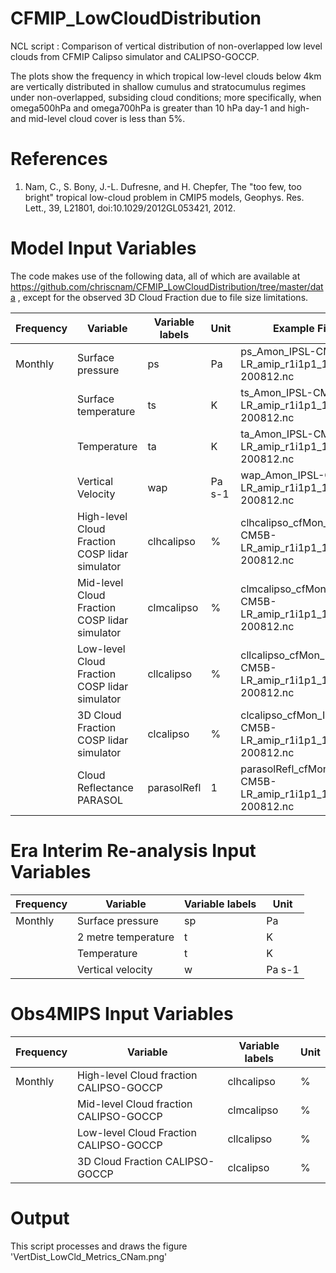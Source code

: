 # CFMIP_LowCloudDistribution
NCL script : Comparison of vertical distribution of non-overlapped low level clouds from CFMIP Calipso simulator and CALIPSO-GOCCP.

The plots show the frequency in which tropical low-level clouds below 4km are vertically distributed in
shallow cumulus and stratocumulus regimes under non-overlapped, subsiding cloud conditions; more
specifically, when omega500hPa and omega700hPa is greater than 10 hPa day-1 and high- and mid-level cloud
cover is less than 5%.


# References
1) Nam, C., S. Bony, J.-L. Dufresne, and H. Chepfer, The "too few, too bright" tropical low-cloud problem in CMIP5 models, Geophys. Res. Lett., 39, L21801, doi:10.1029/2012GL053421, 2012.


# Model Input Variables
The code makes use of the following data, all of which are available at https://github.com/chriscnam/CFMIP_LowCloudDistribution/tree/master/data , except for the observed 3D Cloud Fraction due to file size limitations.


| Frequency |	Variable |	Variable labels |	Unit |	Example File |
| ------------- | ------------- | ------------- | ------------- | ------------- |
| Monthly | Surface pressure | ps | Pa | ps_Amon_IPSL-CM5B-LR_amip_r1i1p1_197901-200812.nc
| | Surface temperature | ts | K | ts_Amon_IPSL-CM5B-LR_amip_r1i1p1_197901-200812.nc
| | Temperature | ta | K | ta_Amon_IPSL-CM5B-LR_amip_r1i1p1_197901-200812.nc
| | Vertical Velocity | wap | Pa s-1 | wap_Amon_IPSL-CM5B-LR_amip_r1i1p1_197901-200812.nc
| | High-level Cloud Fraction COSP lidar simulator | clhcalipso | % | clhcalipso_cfMon_IPSL-CM5B-LR_amip_r1i1p1_197901-200812.nc
| | Mid-level Cloud Fraction COSP lidar simulator | clmcalipso | % | clmcalipso_cfMon_IPSL-CM5B-LR_amip_r1i1p1_197901-200812.nc
| | Low-level Cloud Fraction COSP lidar simulator | cllcalipso | % | cllcalipso_cfMon_IPSL-CM5B-LR_amip_r1i1p1_197901-200812.nc
| | 3D Cloud Fraction COSP lidar simulator | clcalipso | % | clcalipso_cfMon_IPSL-CM5B-LR_amip_r1i1p1_197901-200812.nc
| | Cloud Reflectance PARASOL | parasolRefl | 1 | parasolRefl_cfMon_IPSL-CM5B-LR_amip_r1i1p1_197901-200812.nc

# Era Interim Re-analysis Input Variables
| Frequency |	Variable |	Variable labels |	Unit |	
| ------------- | ------------- | ------------- | ------------- | 
| Monthly | Surface pressure | sp | Pa |
| | 2 metre temperature | t | K |
| | Temperature | t | K |
| | Vertical velocity | w | Pa s-1 |

# Obs4MIPS Input Variables
| Frequency |	Variable |	Variable labels |	Unit |	
| ------------- | ------------- | ------------- | ------------- | 
| Monthly | High-level Cloud fraction CALIPSO-GOCCP |	clhcalipso |	% 	|
| | Mid-level Cloud fraction CALIPSO-GOCCP | clmcalipso |	% 	|
| |	Low-level Cloud Fraction CALIPSO-GOCCP |	cllcalipso |	% |
| | 3D Cloud Fraction CALIPSO-GOCCP |	clcalipso |	% | 
 
# Output
This script processes and draws the figure 'VertDist_LowCld_Metrics_CNam.png'
